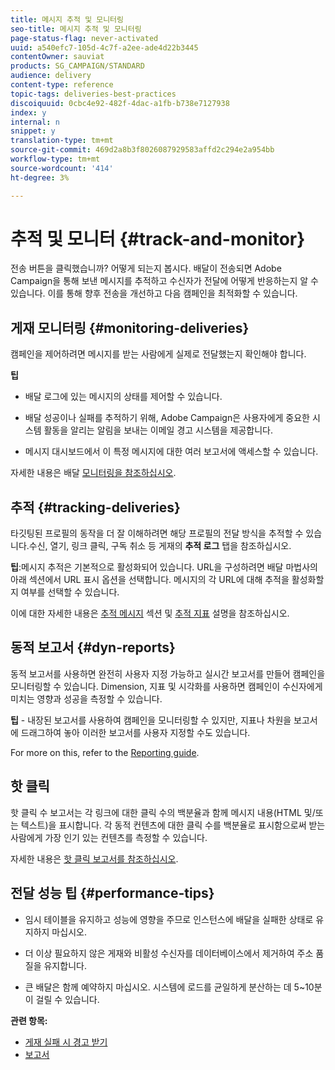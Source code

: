 ```yaml
---
title: 메시지 추적 및 모니터링
seo-title: 메시지 추적 및 모니터링
page-status-flag: never-activated
uuid: a540efc7-105d-4c7f-a2ee-ade4d22b3445
contentOwner: sauviat
products: SG_CAMPAIGN/STANDARD
audience: delivery
content-type: reference
topic-tags: deliveries-best-practices
discoiquuid: 0cbc4e92-482f-4dac-a1fb-b738e7127938
index: y
internal: n
snippet: y
translation-type: tm+mt
source-git-commit: 469d2a8b3f8026087929583affd2c294e2a954bb
workflow-type: tm+mt
source-wordcount: '414'
ht-degree: 3%

---
```



# 추적 및 모니터 {#track-and-monitor}

전송 버튼을 클릭했습니까? 어떻게 되는지 봅시다. 배달이 전송되면 Adobe Campaign을 통해 보낸 메시지를 추적하고 수신자가 전달에 어떻게 반응하는지 알 수 있습니다. 이를 통해 향후 전송을 개선하고 다음 캠페인을 최적화할 수 있습니다.

## 게재 모니터링 {#monitoring-deliveries}

캠페인을 제어하려면 메시지를 받는 사람에게 실제로 전달했는지 확인해야 합니다.

**팁**

* 배달 로그에 있는 메시지의 상태를 제어할 수 있습니다.

* 배달 성공이나 실패를 추적하기 위해, Adobe Campaign은 사용자에게 중요한 시스템 활동을 알리는 알림을 보내는 이메일 경고 시스템을 제공합니다.

* 메시지 대시보드에서 이 특정 메시지에 대한 여러 보고서에 액세스할 수 있습니다.

자세한 내용은 배달 [모니터링을 참조하십시오](../../sending/using/monitoring-a-delivery.md).

## 추적 {#tracking-deliveries}

타깃팅된 프로필의 동작을 더 잘 이해하려면 해당 프로필의 전달 방식을 추적할 수 있습니다.수신, 열기, 링크 클릭, 구독 취소 등 게재의 **추적 로그** 탭을 참조하십시오.

**팁**:메시지 추적은 기본적으로 활성화되어 있습니다. URL을 구성하려면 배달 마법사의 아래 섹션에서 URL 표시 옵션을 선택합니다. 메시지의 각 URL에 대해 추적을 활성화할지 여부를 선택할 수 있습니다.

이에 대한 자세한 내용은 [추적 메시지](../../sending/using/tracking-messages.md) 섹션 및 [추적 지표](../../reporting/using/tracking-indicators.md) 설명을 참조하십시오.

## 동적 보고서 {#dyn-reports}

동적 보고서를 사용하면 완전히 사용자 지정 가능하고 실시간 보고서를 만들어 캠페인을 모니터링할 수 있습니다. Dimension, 지표 및 시각화를 사용하면 캠페인이 수신자에게 미치는 영향과 성공을 측정할 수 있습니다.

**팁** - 내장된 보고서를 사용하여 캠페인을 모니터링할 수 있지만, 지표나 차원을 보고서에 드래그하여 놓아 이러한 보고서를 사용자 지정할 수도 있습니다.

For more on this, refer to the [Reporting guide](../../reporting/using/about-dynamic-reports.md).

## 핫 클릭

핫 클릭 수 보고서는 각 링크에 대한 클릭 수의 백분율과 함께 메시지 내용(HTML 및/또는 텍스트)을 표시합니다. 각 동적 컨텐츠에 대한 클릭 수를 백분율로 표시함으로써 받는 사람에게 가장 인기 있는 컨텐츠를 측정할 수 있습니다.

자세한 내용은 [핫 클릭 보고서를 참조하십시오](../../reporting/using/hot-clicks.md).

## 전달 성능 팁 {#performance-tips}

* 임시 테이블을 유지하고 성능에 영향을 주므로 인스턴스에 배달을 실패한 상태로 유지하지 마십시오.

* 더 이상 필요하지 않은 게재와 비활성 수신자를 데이터베이스에서 제거하여 주소 품질을 유지합니다.

* 큰 배달은 함께 예약하지 마십시오. 시스템에 로드를 균일하게 분산하는 데 5~10분이 걸릴 수 있습니다.

**관련 항목:**

* [게재 실패 시 경고 받기](../../sending/using/receiving-alerts-when-failures-happen.md)
* [보고서](../../reporting/using/about-dynamic-reports.md)
